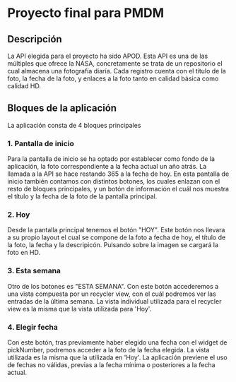 # Proyecto final para PMDM

## Descripción

La API elegida para el proyecto ha sido APOD. Esta API es una de las múltiples que ofrece la NASA, concretamente se trata de un repositorio el cual almacena una fotografía diaría. Cada registro cuenta con el título de la foto, la fecha de la foto, y enlaces a la foto tanto en calidad básica como calidad HD.

## Bloques de la aplicación

La aplicación consta de 4 bloques principales

### 1. Pantalla de inicio
Para la pantalla de inicio se ha optado por establecer como fondo de la aplicación, la foto correspondiente a la fecha actual un año atrás. La llamada a la API se hace restando 365 a la fecha de hoy. En esta pantalla de inicio también contamos con distintos botones, los cuales enlazan con el resto de bloques principales, y un botón de información el cuál nos muestra el título y la fecha de la foto de la pantalla principal.

### 2. Hoy
Desde la pantalla principal tenemos el botón "HOY". Este botón nos llevara a su propio layout el cual se compone de la foto a fecha de hoy, el título de la foto, la fecha y la descripicón. Pulsando sobre la imagen se cargará la foto en HD.

### 3. Esta semana
Otro de los botones es "ESTA SEMANA". Con este botón accederemos a una vista compuesta por un recycler view, con el cuál podremos ver las entradas de la última semana. La vista individual utilizada para el recycler view es la misma que la vista utilizada para 'Hoy'.

### 4. Elegir fecha
Con este botón, tras previamente haber elegido una fecha con el widget de pickNumber, podremos acceder a la foto de la fecha elegida. La vista utilizada es la misma que la utilizada en 'Hoy'. La aplicación previene el uso de fechas no válidas, previas a la fecha mínima o posteriores a la fecha actual. 
